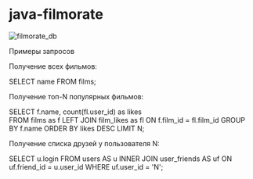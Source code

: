 # java-filmorate

![filmorate_db](https://user-images.githubusercontent.com/102627749/192760571-74e8e463-0218-4dc1-9c74-5c51ba76d993.png)

Примеры запросов

Получение всех фильмов:

SELECT name
FROM films;

Получение топ-N популярных фильмов:

SELECT f.name,
       count(fl.user_id) as likes       
FROM films as f
LEFT JOIN film_likes as fl ON f.film_id = fl.film_id
GROUP BY f.name
ORDER BY likes DESC
LIMIT N;

Получение списка друзей у пользователя N:

SELECT u.login
FROM users AS u
INNER JOIN user_friends AS uf ON uf.friend_id = u.user_id
WHERE uf.user_id = 'N';
